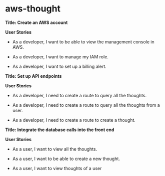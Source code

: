 # aws-thought

**Title: Create an AWS account**

**User Stories**

- As a developer, I want to be able to view the management console in AWS.

- As a developer, I want to manage my IAM role.

- As a developer, I want to set up a billing alert.

**Title: Set up API endpoints**

**User Stories**

- As a developer, I need to create a route to query all the thoughts.

- As a developer, I need to create a route to query all the thoughts from a user.

- As a developer, I need to create a route to create a thought.

**Title: Integrate the database calls into the front end**

**User Stories**

- As a user, I want to view all the thoughts.

- As a user, I want to be able to create a new thought.

- As a user, I want to view thoughts of a user
